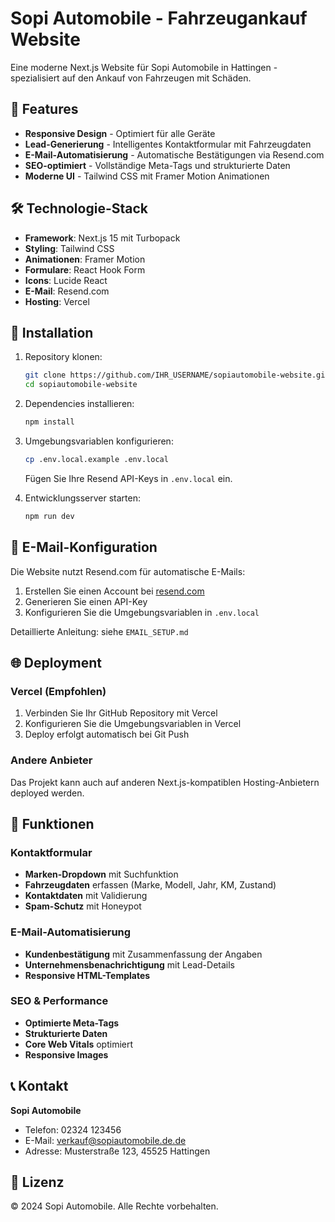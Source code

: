 # Sopi Automobile - Fahrzeugankauf Website

Eine moderne Next.js Website für Sopi Automobile in Hattingen - spezialisiert auf den Ankauf von Fahrzeugen mit Schäden.

## 🚗 Features

- **Responsive Design** - Optimiert für alle Geräte
- **Lead-Generierung** - Intelligentes Kontaktformular mit Fahrzeugdaten
- **E-Mail-Automatisierung** - Automatische Bestätigungen via Resend.com
- **SEO-optimiert** - Vollständige Meta-Tags und strukturierte Daten
- **Moderne UI** - Tailwind CSS mit Framer Motion Animationen

## 🛠️ Technologie-Stack

- **Framework**: Next.js 15 mit Turbopack
- **Styling**: Tailwind CSS
- **Animationen**: Framer Motion
- **Formulare**: React Hook Form
- **Icons**: Lucide React
- **E-Mail**: Resend.com
- **Hosting**: Vercel

## 🚀 Installation

1. Repository klonen:
   ```bash
   git clone https://github.com/IHR_USERNAME/sopiautomobile-website.git
   cd sopiautomobile-website
   ```

2. Dependencies installieren:
   ```bash
   npm install
   ```

3. Umgebungsvariablen konfigurieren:
   ```bash
   cp .env.local.example .env.local
   ```
   
   Fügen Sie Ihre Resend API-Keys in `.env.local` ein.

4. Entwicklungsserver starten:
   ```bash
   npm run dev
   ```

## 📧 E-Mail-Konfiguration

Die Website nutzt Resend.com für automatische E-Mails:

1. Erstellen Sie einen Account bei [resend.com](https://resend.com)
2. Generieren Sie einen API-Key
3. Konfigurieren Sie die Umgebungsvariablen in `.env.local`

Detaillierte Anleitung: siehe `EMAIL_SETUP.md`

## 🌐 Deployment

### Vercel (Empfohlen)
1. Verbinden Sie Ihr GitHub Repository mit Vercel
2. Konfigurieren Sie die Umgebungsvariablen in Vercel
3. Deploy erfolgt automatisch bei Git Push

### Andere Anbieter
Das Projekt kann auch auf anderen Next.js-kompatiblen Hosting-Anbietern deployed werden.

## 📱 Funktionen

### Kontaktformular
- **Marken-Dropdown** mit Suchfunktion
- **Fahrzeugdaten** erfassen (Marke, Modell, Jahr, KM, Zustand)
- **Kontaktdaten** mit Validierung
- **Spam-Schutz** mit Honeypot

### E-Mail-Automatisierung
- **Kundenbestätigung** mit Zusammenfassung der Angaben
- **Unternehmensbenachrichtigung** mit Lead-Details
- **Responsive HTML-Templates**

### SEO & Performance
- **Optimierte Meta-Tags**
- **Strukturierte Daten**
- **Core Web Vitals** optimiert
- **Responsive Images**

## 📞 Kontakt

**Sopi Automobile**
- Telefon: 02324 123456
- E-Mail: verkauf@sopiautomobile.de.de
- Adresse: Musterstraße 123, 45525 Hattingen

## 📄 Lizenz

© 2024 Sopi Automobile. Alle Rechte vorbehalten.